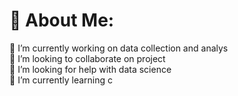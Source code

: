 # 💫 About Me:
🔭 I’m currently working on data collection and analys<br>👯 I’m looking to collaborate on project<br>🤝 I’m looking for help with data science<br>🌱 I’m currently learning c<br>

